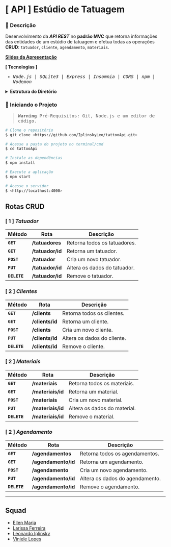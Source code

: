 # [ API ] Estúdio de Tatuagem 
### 📑 Descrição
Desenvolvimento da <em>**API REST**</em> no **padrão MVC** que retorna informações das entidades de um estúdio de tatuagem e efetua todas as operações **CRUD**: ``tatuador``, ``cliente``, ``agendamento``, ``materiais``.


**[Slides da Apresentação](https://drive.google.com/file/d/1iC972UneVB5enoFDt_vQodc0EbTuHmOw/view)**

**[ Tecnologias ]**

<samp>
  
- <em>Node.js</em> | <em>SQLite3</em> | <em>Express</em> | <em>Insomnia</em> | <em>CORS</em> | <em>npm</em> | <em>Nodemon</em>
  
</samp>

<details>
<summary>  
  <strong>Estrutura do Diretório</strong>
</summary>
<br>

```
src/
├─ controllers/
│  ├─ TatuadorController.js
│  ├─ ClienteController.js
│  ├─ MateriaisController.js
│  └─ AgendamentoController.js
├─ dao/
│  ├─ TatuadorDAO.js
│  ├─ ClienteDAO.js
│  ├─ MateriaisDAO.js
│  └─ AgendamentoDAO.js
├─ models/
│  ├─ Tatuador.js
│  ├─ Cliente.js
│  ├─ Materiais.js
│  └─ Agendamento.js
├─ database/
│  ├─ create-and-populate.js
│  ├─ config.js
│  └─ database.db
├─ routes/
│  ├─ tatuador.js
│  ├─ cliente.js
│  ├─ materiais.js
│  └─ agendamento.js
└─ main.js
```
  
</details>


### 🎲 Iniciando o Projeto


<samp>
  
> **Warning** 
> Pré-Requisitos: Git, Node.js e um editor de código.

</samp>

```bash
# Clone o repositório
$ git clone <https://github.com/IplinskyLeo/tattooApi.git>

# Acesse a pasta do projeto no terminal/cmd
$ cd tattooApi

# Instale as dependências
$ npm install

# Execute a aplicação 
$ npm start

# Acesse o servidor
$ <http://localhost:4000>
```

## Rotas CRUD

### [ 1 ] <em>Tatuador</em>

| Método | Rota | Descrição |
| ------ | ----- | ----------- |
| **`GET`** | **/tatuadores** | Retorna todos os tatuadores. |
|  **`GET`** | **/tatuador/id** | Retorna um tatuador. |
|  **`POST`** | **/tatuador** | Cria um novo tatuador.  |
|  **`PUT`** | **/tatuador/id** | Altera os dados do tatuador.
|  **`DELETE`** | **/tatuador/id** | Remove o tatuador.
  
### [ 2 ] <em>Clientes</em>

| Método | Rota | Descrição |
| ------ | ----- | ----------- |
|  **`GET`** | **/clients** | Retorna todos os clientes. |
|  **`GET`** | **/clients/id** | Retorna um cliente. |
|  **`POST`** | **/clients** | Cria um novo cliente.  |
|  **`PUT`** | **/clients/id** | Altera os dados do cliente.
|  **`DELETE`** | **/clients/id** | Remove o cliente.
  

### [ 2 ] <em>Materiais</em>

| Método | Rota | Descrição |
| ------ | ----- | ----------- |
|  **`GET`** | **/materiais** | Retorna todos os materiais. |
|  **`GET`** | **/materiais/id** |  Retorna um material. |
|  **`POST`** | **/materiais** | Cria um novo material.  |
|  **`PUT`** | **/materiais/id** | Altera os dados do material.
|  **`DELETE`** | **/materiais/id** | Remove o material.
  
### [ 2 ] <em>Agendamento</em>

| Método | Rota | Descrição |
| ------ | ----- | ----------- |
|  **`GET`** | **/agendamentos** | Retorna todos os agendamentos. |
|  **`GET`** | **/agendamento/id** | Retorna um agendamento. |
|  **`POST`** | **/agendamento** | Cria um novo agendamento.  |
|  **`PUT`** | **/agendamento/id** | Altera os dados do agendamento.
|  **`DELETE`** | **/agendamento/id** | Remove o agendamento.

---

## Squad
- [Ellen Maria](https://github.com/ellenmariadev/)
- [Larissa Ferreira](https://github.com/Lari-Ferreira)
- [Leonardo Iplinsky](https://github.com/IplinskyLeo)
- [Viniele Lopes](https://github.com/vinielelopes)

